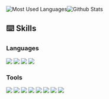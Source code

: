![Most Used Languages](https://github-readme-stats.vercel.app/api/top-langs/?username=YcZhangSing&theme=dark&layout=compact)![Github Stats](https://github-readme-stats.vercel.app/api?username=YcZhangSing&show_icons=true&theme=dark&count_private=true)

## ⌨️ Skills 

### Languages

 <img src="https://img.shields.io/badge/Verilog-FF0000?stype=flat-square&logo=xilinx&logoColor=00599C"/> <img src="https://img.shields.io/badge/Python-FECC00?stype=flat-square&logo=Python&logoColor=3776AB"/> <img src="https://img.shields.io/badge/C++-40AEF12?stype=flat-square&logo=cplusplus&logoColor=##00599C"/> <img src="https://img.shields.io/badge/cuda-40AEF0?stype=flat-square&logo=nvidia&logoColor=#76B900"/>

### Tools

<img src="https://img.shields.io/badge/Pycharm-40AEF12?stype=flat-square&logo=Pycharm&logoColor=000000"/> <img src="https://img.shields.io/badge/VSCode-4089F0?stype=flat-square&logo=VisualStudioCode&logoColor=21A3F1"/> <img src="https://img.shields.io/badge/VisualStudio-77AEF0?stype=flat-square&logo=VisualStudio&logoColor=C793F5"/> <img src="https://img.shields.io/badge/Pytorch-40AEF0?stype=flat-square&logo=Pytorch&logoColor=FF6F00"/> <img src="https://img.shields.io/badge/CMake-AECC00?stype=flat-square&logo=cmake&logoColor=064F8C"/> <img src="https://img.shields.io/badge/Linux-4298B8?stype=flat-square&logo=Linux&logoColor=FCC624"/> <img src="https://img.shields.io/badge/Anaconda-DDE072?stype=flat-square&logo=Anaconda&logoColor=44A833"/> <img src="https://img.shields.io/badge/Docker-FF4F8B?stype=flat-square&logo=Docker&logoColor=2496ED"/>

